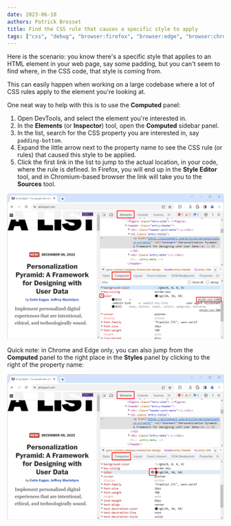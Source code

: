 ```yaml
---
date: 2023-06-10
authors: Patrick Brosset
title: Find the CSS rule that causes a specific style to apply
tags: ["css", "debug", "browser:firefox", "browser:edge", "browser:chrome"]
---
```

Here is the scenario: you know there's a specific style that applies to an HTML element in your web page, say some padding, but you can't seem to find where, in the CSS code, that style is coming from.

This can easily happen when working on a large codebase where a lot of CSS rules apply to the element you're looking at.

One neat way to help with this is to use the **Computed** panel:

1. Open DevTools, and select the element you're interested in.
1. In the **Elements** (or **Inspector**) tool, open the **Computed** sidebar panel.
1. In the list, search for the CSS property you are interested in, say `padding-bottom`.
1. Expand the little arrow next to the property name to see the CSS rule (or rules) that caused this style to be applied.
1. Click the first link in the list to jump to the actual location, in your code, where the rule is defined. In Firefox, you will end up in the **Style Editor** tool, and in Chromium-based browser the link will take you to the **Sources** tool.

![The Elements tool in Chrome, showing the Computed tab. The expander icon next to the CSS property has been clicked, revealing the stylesheet location where this style comes from](../../assets/img/find-rule-that-causes-style-1.png)

Quick note: in Chrome and Edge only, you can also jump from the **Computed** panel to the right place in the **Styles** panel by clicking to the right of the property name:

![The Elements tool in Chrome, showing the Computed tab. The hovered property has an arrow icon next to it that can be clicked to go to the corresponding place in the Styles panel.](../../assets/img/find-rule-that-causes-style-2.png)
